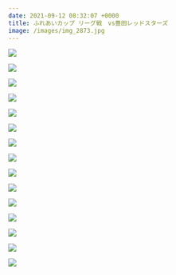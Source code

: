 ```yaml
---
date: 2021-09-12 08:32:07 +0000
title: ふれあいカップ リーグ戦　vs豊田レッドスターズ
image: /images/img_2873.jpg
---
```

![](/images/img_2878.jpg)

![](/images/img_2876.jpg)

![](/images/img_2879.jpg)

![](/images/img_2881.jpg)

![](/images/img_2891.jpg)

![](/images/img_2895.jpg)

![](/images/img_2898.jpg)

![](/images/img_2896.jpg)

![](/images/img_2902.jpg)

![](/images/img_2886.jpg)

![](/images/img_2904.jpg)

![](/images/img_2905.jpg)

![](/images/img_2906.jpg)

![](/images/img_2909.jpg)

![](/images/img_2882.jpg)